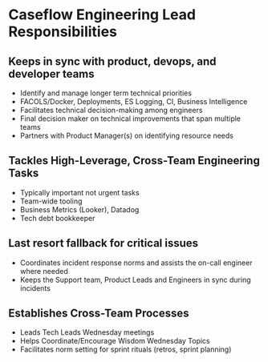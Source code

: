 # Caseflow Engineering Lead Responsibilities

## Keeps in sync with product, devops, and developer teams

* Identify and manage longer term technical priorities
* FACOLS/Docker, Deployments, ES Logging, CI, Business Intelligence
* Facilitates technical decision-making among engineers
* Final decision maker on technical improvements that span multiple teams
* Partners with Product Manager(s) on identifying resource needs

## Tackles High-Leverage, Cross-Team Engineering Tasks

* Typically important not urgent tasks
* Team-wide tooling
* Business Metrics (Looker), Datadog
* Tech debt bookkeeper

## Last resort fallback for critical issues

* Coordinates incident response norms and assists the on-call engineer where needed
* Keeps the Support team, Product Leads and Engineers in sync during incidents

## Establishes Cross-Team Processes

* Leads Tech Leads Wednesday meetings
* Helps Coordinate/Encourage Wisdom Wednesday Topics
* Facilitates norm setting for sprint rituals (retros, sprint planning)
